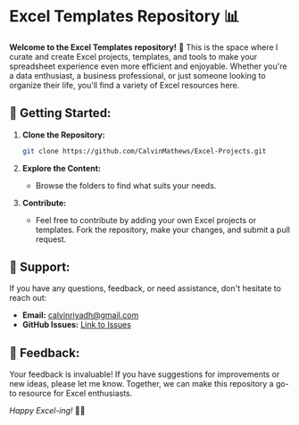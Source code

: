 # Excel Templates Repository 📊

**Welcome to the Excel Templates repository!** 🚀 This is the space where I curate and create Excel projects, templates, and tools to make your spreadsheet experience even more efficient and enjoyable. Whether you're a data enthusiast, a business professional, or just someone looking to organize their life, you'll find a variety of Excel resources here.


## 🚀 Getting Started:

1. **Clone the Repository:**
   ```bash
   git clone https://github.com/CalvinMathews/Excel-Projects.git
   ```

2. **Explore the Content:**
   - Browse the folders to find what suits your needs.

3. **Contribute:**
   - Feel free to contribute by adding your own Excel projects or templates. Fork the repository, make your changes, and submit a pull request.

## 🤝 Support:

If you have any questions, feedback, or need assistance, don't hesitate to reach out:

- **Email:** calvinriyadh@gmail.com
- **GitHub Issues:** [Link to Issues](https://github.com/CalvinMathews/Excel-Projects/issues)

## 📣 Feedback:

Your feedback is invaluable! If you have suggestions for improvements or new ideas, please let me know. Together, we can make this repository a go-to resource for Excel enthusiasts.

*Happy Excel-ing!* 🚀✨
